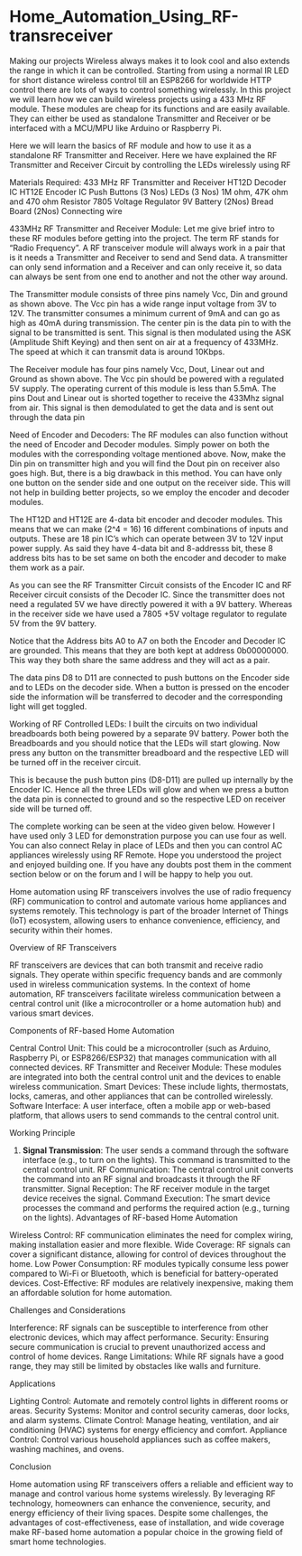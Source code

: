 # Home_Automation_Using_RF-transreceiver
Making our projects Wireless always makes it to look cool and also extends the range in which it can be controlled. Starting from using a normal IR LED for short distance wireless control till an ESP8266 for worldwide HTTP control there are lots of ways to control something wirelessly. In this project we will learn how we can build wireless projects using a 433 MHz RF module. These modules are cheap for its functions and are easily available. They can either be used as standalone Transmitter and Receiver or be interfaced with a MCU/MPU like Arduino or Raspberry Pi.

Here we will learn the basics of RF module and how to use it as a standalone RF Transmitter and Receiver. Here we have explained the RF Transmitter and Receiver Circuit by controlling the LEDs wirelessly using RF

Materials Required:
433 MHz RF Transmitter and Receiver
HT12D Decoder IC
HT12E Encoder IC
Push Buttons (3 Nos)
LEDs (3 Nos)
1M ohm, 47K ohm and 470 ohm Resistor
7805 Voltage Regulator
9V Battery (2Nos)
Bread Board (2Nos)
Connecting wire

433MHz RF Transmitter and Receiver Module:
Let me give brief intro to these RF modules before getting into the project. The term RF stands for “Radio Frequency”. A RF transceiver module will always work in a pair that is it needs a Transmitter and Receiver to send and Send data. A transmitter can only send information and a Receiver and can only receive it, so data can always be sent from one end to another and not the other way around.

The Transmitter module consists of three pins namely Vcc, Din and ground as shown above. The Vcc pin has a wide range input voltage from 3V to 12V. The transmitter consumes a minimum current of 9mA and can go as high as 40mA during transmission. The center pin is the data pin to with the signal to be transmitted is sent. This signal is then modulated using the ASK (Amplitude Shift Keying) and then sent on air at a frequency of 433MHz. The speed at which it can transmit data is around 10Kbps.

The Receiver module has four pins namely Vcc, Dout, Linear out and Ground as shown above. The Vcc pin should be powered with a regulated 5V supply. The operating current of this module is less than 5.5mA. The pins Dout and Linear out is shorted together to receive the 433Mhz signal from air. This signal is then demodulated to get the data and is sent out through the data pin

Need of Encoder and Decoders:
The RF modules can also function without the need of Encoder and Decoder modules. Simply power on both the modules with the corresponding voltage mentioned above. Now, make the Din pin on transmitter high and you will find the Dout pin on receiver also goes high. But, there is a big drawback in this method. You can have only one button on the sender side and one output on the receiver side. This will not help in building better projects, so we employ the encoder and decoder modules.

The HT12D and HT12E are 4-data bit encoder and decoder modules. This means that we can make (2^4 = 16) 16 different combinations of inputs and outputs. These are 18 pin IC’s which can operate between 3V to 12V input power supply. As said they have 4-data bit and 8-addresss bit, these 8 address bits has to be set same on both the encoder and decoder to make them work as a pair.

As you can see the RF Transmitter Circuit consists of the Encoder IC and RF Receiver circuit consists of the Decoder IC. Since the transmitter does not need a regulated 5V we have directly powered it with a 9V battery. Whereas in the receiver side we have used a 7805 +5V voltage regulator to regulate 5V from the 9V battery.

Notice that the Address bits A0 to A7 on both the Encoder and Decoder IC are grounded. This means that they are both kept at address 0b00000000. This way they both share the same address and they will act as a pair.

The data pins D8 to D11 are connected to push buttons on the Encoder side and to LEDs on the decoder side. When a button is pressed on the encoder side the information will be transferred to decoder and the corresponding light will get toggled.

Working of RF Controlled LEDs:
I built the circuits on two individual breadboards both being powered by a separate 9V battery.
Power both the Breadboards and you should notice that the LEDs will start glowing. Now press any button on the transmitter breadboard and the respective LED will be turned off in the receiver circuit.

This is because the push button pins (D8-D11) are pulled up internally by the Encoder IC. Hence all the three LEDs will glow and when we press a button the data pin is connected to ground and so the respective LED on receiver side will be turned off.

The complete working can be seen at the video given below. However I have used only 3 LED for demonstration purpose you can use four as well. You can also connect Relay in place of LEDs and then you can control AC appliances wirelessly using RF Remote. Hope you understood the project and enjoyed building one. If you have any doubts post them in the comment section below or on the forum and I will be happy to help you out. 

Home automation using RF transceivers involves the use of radio frequency (RF) communication to control and automate various home appliances and systems remotely. This technology is part of the broader Internet of Things (IoT) ecosystem, allowing users to enhance convenience, efficiency, and security within their homes.

Overview of RF Transceivers

RF transceivers are devices that can both transmit and receive radio signals. They operate within specific frequency bands and are commonly used in wireless communication systems. In the context of home automation, RF transceivers facilitate wireless communication between a central control unit (like a microcontroller or a home automation hub) and various smart devices.

Components of RF-based Home Automation

Central Control Unit: This could be a microcontroller (such as Arduino, Raspberry Pi, or ESP8266/ESP32) that manages communication with all connected devices.
RF Transmitter and Receiver Module: These modules are integrated into both the central control unit and the devices to enable wireless communication.
Smart Devices: These include lights, thermostats, locks, cameras, and other appliances that can be controlled wirelessly.
Software Interface: A user interface, often a mobile app or web-based platform, that allows users to send commands to the central control unit.

Working Principle

1. **Signal Transmission**: The user sends a command through the software interface (e.g., to turn on the lights). This command is transmitted to the central control unit.
RF Communication: The central control unit converts the command into an RF signal and broadcasts it through the RF transmitter.
Signal Reception: The RF receiver module in the target device receives the signal.
Command Execution: The smart device processes the command and performs the required action (e.g., turning on the lights).
Advantages of RF-based Home Automation

Wireless Control: RF communication eliminates the need for complex wiring, making installation easier and more flexible.
Wide Coverage: RF signals can cover a significant distance, allowing for control of devices throughout the home.
Low Power Consumption: RF modules typically consume less power compared to Wi-Fi or Bluetooth, which is beneficial for battery-operated devices.
Cost-Effective: RF modules are relatively inexpensive, making them an affordable solution for home automation.

Challenges and Considerations

Interference: RF signals can be susceptible to interference from other electronic devices, which may affect performance.
Security: Ensuring secure communication is crucial to prevent unauthorized access and control of home devices.
Range Limitations: While RF signals have a good range, they may still be limited by obstacles like walls and furniture.

Applications

Lighting Control: Automate and remotely control lights in different rooms or areas.
Security Systems: Monitor and control security cameras, door locks, and alarm systems.
Climate Control: Manage heating, ventilation, and air conditioning (HVAC) systems for energy efficiency and comfort.
Appliance Control: Control various household appliances such as coffee makers, washing machines, and ovens.

Conclusion

Home automation using RF transceivers offers a reliable and efficient way to manage and control various home systems wirelessly. By leveraging RF technology, homeowners can enhance the convenience, security, and energy efficiency of their living spaces. Despite some challenges, the advantages of cost-effectiveness, ease of installation, and wide coverage make RF-based home automation a popular choice in the growing field of smart home technologies.

